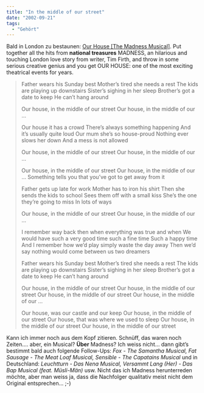 ```yaml
---
title: "In the middle of our street"
date: "2002-09-21"
tags:
  - "Gehört"
---
```


Bald in London zu bestaunen: [Our House \[The Madness Musical\]](http://www.ourhousethemusical.com/). Put together all the hits from **national treasures** MADNESS, an hilarious and touching London love story from writer, Tim Firth, and throw in some serious creative genius and you get OUR HOUSE: one of the most exciting theatrical events for years.

> Father wears his Sunday best
> Mother’s tired she needs a rest
> The kids are playing up downstairs
> Sister’s sighing in her sleep
> Brother’s got a date to keep
> He can’t hang around
>
> Our house, in the middle of our street
> Our house, in the middle of our …
>
> Our house it has a crowd
> There’s always something happening
> And it’s usually quite loud
> Our mum she’s so house-proud
> Nothing ever slows her down
> And a mess is not allowed
>
> Our house, in the middle of our street
> Our house, in the middle of our …
>
> Our house, in the middle of our street
> Our house, in the middle of our …
> Something tells you that you’ve got to get away from it
>
> Father gets up late for work
> Mother has to iron his shirt
> Then she sends the kids to school
> Sees them off with a small kiss
> She’s the one they’re going to miss
> In lots of ways
>
> Our house, in the middle of our street
> Our house, in the middle of our …
>
> I remember way back then when everything was true and when
> We would have such a very good time such a fine time
> Such a happy time
> And I remember how we’d play simply waste the day away
> Then we’d say nothing would come between us two dreamers
>
> Father wears his Sunday best
> Mother’s tired she needs a rest
> The kids are playing up downstairs
> Sister’s sighing in her sleep
> Brother’s got a date to keep
> He can’t hang around
>
> Our house, in the middle of our street
> Our house, in the middle of our street
> Our house, in the middle of our street
> Our house, in the middle of our …
>
> Our house, was our castle and our keep
> Our house, in the middle of our street
> Our house, that was where we used to sleep
> Our house, in the middle of our street
> Our house, in the middle of our street

Kann ich immer noch aus dem Kopf zitieren. Schnüff, das waren noch Zeiten.… aber, ein Musical? **Über** Madness? Ich weiss nicht… dann gibt’s bestimmt bald auch folgende Follow-Ups: _Fox - The Samantha Musical, Fat Sausage - The Meat Loaf Musical, Sensible - The Capatains Musical_ und in Deutschland: _Leuchtturn - Das Nena Musical, Versammt Lang (Her) - Das Bap Musical (feat. Müsli-Män)_ usw. Nicht das ich Madness herunterreden möchte, aber man weiss ja, dass die Nachfolger qualitativ meist nicht dem Original entsprechen… ;-)
